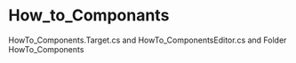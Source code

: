 # How_to_Componants
HowTo_Components.Target.cs and HowTo_ComponentsEditor.cs
and Folder HowTo_Components
